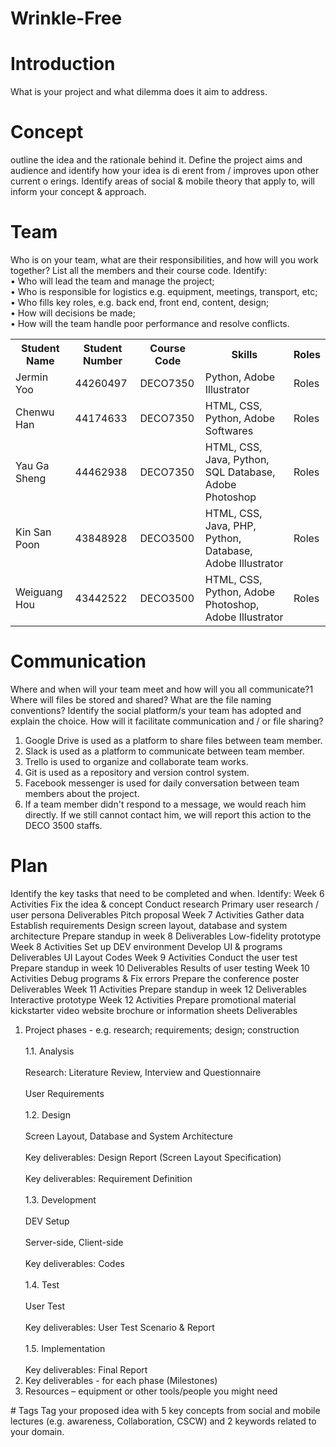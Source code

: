 # Wrinkle-Free
# Introduction
What is your project and what dilemma does it aim to address.
# Concept
outline the idea and the rationale behind it. Define the project aims and audience and identify how your idea is di erent from / improves upon other current o erings. Identify areas of social & mobile theory that apply to, will inform your concept & approach.
# Team
Who is on your team, what are their responsibilities, and how will you work together? List all the members and their course code. Identify:
<br>• Who will lead the team and manage the project;
<br>• Who is responsible for logistics e.g. equipment, meetings, transport, etc;
<br>• Who fills key roles, e.g. back end, front end, content, design;
<br>• How will decisions be made;
<br>• How will the team handle poor performance and resolve conflicts.
  <body>
  <table>
  <tr>
  <th>Student Name</th>
  <th>Student Number</th>
  <th>Course Code</th>
  <th>Skills</th>
  <th>Roles</th>
  </tr>
  <tr>
  <td>Jermin Yoo</td>
  <td>44260497</td>
  <td>DECO7350</td>
  <td>Python, Adobe Illustrator</td>
  <td>Roles</td>
  </tr>
  <tr>
  <td>Chenwu Han</td>
  <td>44174633</td>
  <td>DECO7350</td>
  <td>HTML, CSS, Python, Adobe Softwares</td>
  <td>Roles</td>
  </tr>
  <td>Yau Ga Sheng</td>
  <td>44462938</td>
  <td>DECO7350</td>
  <td>HTML, CSS, Java, Python, SQL Database, Adobe Photoshop</td>
  <td>Roles</td>
  </tr>
  <tr>
  <td>Kin San Poon</td>
  <td>43848928</td>
  <td>DECO3500</td>
  <td>HTML, CSS, Java, PHP, Python, Database, Adobe Illustrator</td>
  <td>Roles</td>
  </tr>
  <tr>
  <td>Weiguang Hou</td>
  <td>43442522</td>
  <td>DECO3500</td>
  <td>HTML, CSS, Python, Adobe Photoshop, Adobe Illustrator</td>
  <td>Roles</td>
  </tr>
  </table>
  </body>

# Communication
Where and when will your team meet and how will you all communicate?1 Where will files be stored and shared? What are the file naming conventions?
Identify the social platform/s your team has adopted and explain the choice. How will it facilitate communication and / or file sharing?

<ol>
<li>Google Drive is used as a platform to share files between team member.</li>
<li>Slack is used as a platform to communicate between team member.</li>
<li>Trello is used to organize and collaborate team works.</li>
<li>Git is used as a repository and version control system.</li>
<li>Facebook messenger is used for daily conversation between team members about the project.</li>
<li>If a team member didn't respond to a message, we would reach him directly. If we still cannot contact him, we will report this action to the DECO 3500 staffs.</li>
</ol>

# Plan
Identify the key tasks that need to be completed and when. Identify:
Week 6
Activities
Fix the idea & concept
Conduct research
Primary user research / user persona
Deliverables
Pitch proposal
Week 7
Activities
Gather data
Establish requirements
Design screen layout, database and system architecture
Prepare standup in week 8
Deliverables
Low-fidelity prototype
Week 8
Activities
Set up DEV environment
Develop UI & programs
Deliverables
UI Layout
Codes
Week 9
Activities
Conduct the user test
Prepare standup in week 10
Deliverables
Results of user testing
Week 10
Activities
Debug programs & Fix errors
Prepare the conference poster
Deliverables
Week 11
Activities
Prepare standup in week 12
Deliverables
Interactive prototype
Week 12
Activities
Prepare promotional material
kickstarter video
website
brochure or information sheets
Deliverables

<ol>
<li>Project phases - e.g. research; requirements; design; construction</li>
<br>1.1. Analysis<br>
<br>Research: Literature Review, Interview and Questionnaire<br>
<br>User Requirements<br>
<br>1.2. Design<br>
<br>Screen Layout, Database and System Architecture<br>
<br>Key deliverables: Design Report (Screen Layout Specification)<br>
<br>Key deliverables: Requirement Definition<br>
<br>1.3. Development<br>
<br>DEV Setup<br>
<br>Server-side, Client-side<br>
<br>Key deliverables: Codes<br>
<br>1.4. Test<br>
<br>User Test<br>
<br>Key deliverables: User Test Scenario & Report<br>
<br>1.5. Implementation<br>
<br>Key deliverables: Final Report<br>
<li>Key deliverables - for each phase (Milestones)</li>
<li>Resources – equipment or other tools/people you might need</li>
</ol>
# Tags
Tag your proposed idea with 5 key concepts from social and mobile lectures (e.g. awareness, Collaboration, CSCW) and 2 keywords related to your domain.


